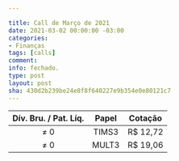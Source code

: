 ```yaml
---

title: Call de Março de 2021
date: 2021-03-02 00:00:00 -03:00
categories:
- Finanças
tags: [calls]
comment: 
info: fechado.
type: post
layout: post
sha: 430d2b239be24e8f8f640227e9b354e0e80121c7
---
```


| **Dív. Bru. / Pat. Líq.** | **Papel** | **Cotação** |
|:-------------------------:|:---------:|:-----------:|
| ≠ 0                       | TIMS3     | R$ 12,72     |
| ≠ 0                       | MULT3     | R$ 19,06     |
